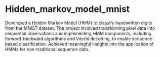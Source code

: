 # Hidden_markov_model_mnist
Developed a Hidden Markov Model (HMM) to classify handwritten digits from the MNIST dataset. The project involved transforming pixel data into sequential observations and implementing HMM components, including forward-backward algorithms and Viterbi decoding, to enable sequence-based classification. Achieved meaningful insights into the application of HMMs for non-traditional sequence data.

